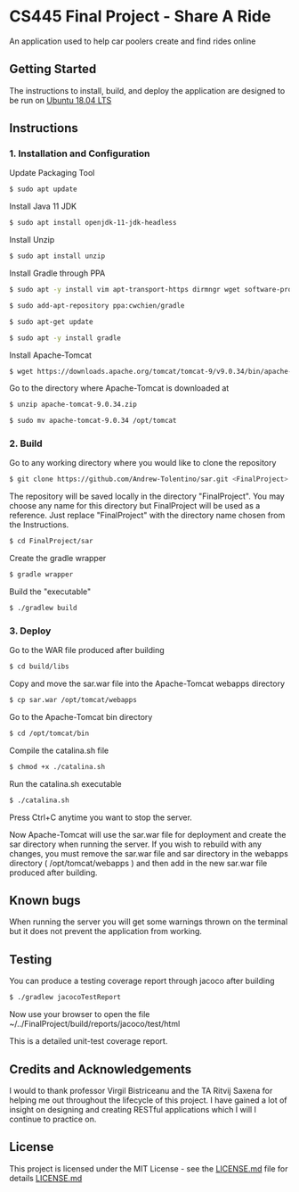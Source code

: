 # CS445 Final Project - Share A Ride

An application used to help car poolers create and find rides online

## Getting Started

The instructions to install, build, and deploy the application are designed to be run on [Ubuntu 18.04 LTS](https://ubuntu-18.04.4-desktop-amd64.iso)

## Instructions

### 1. Installation and Configuration

Update Packaging Tool

```bash
$ sudo apt update
```

Install Java 11 JDK

```bash
$ sudo apt install openjdk-11-jdk-headless
```

Install Unzip

```bash
$ sudo apt install unzip
```

Install Gradle through PPA

```bash
$ sudo apt -y install vim apt-transport-https dirmngr wget software-properties-common
```

```bash
$ sudo add-apt-repository ppa:cwchien/gradle
```

```bash
$ sudo apt-get update
```

```bash
$ sudo apt -y install gradle
```

Install Apache-Tomcat

```bash
$ wget https://downloads.apache.org/tomcat/tomcat-9/v9.0.34/bin/apache-tomcat-9.0.34.zip
```
Go to the directory where Apache-Tomcat is downloaded at 
```bash
$ unzip apache-tomcat-9.0.34.zip
```
```bash
$ sudo mv apache-tomcat-9.0.34 /opt/tomcat 
```

### 2. Build

Go to any working directory where you would like to clone the repository

```bash
$ git clone https://github.com/Andrew-Tolentino/sar.git <FinalProject>
```
The repository will be saved locally in the directory "FinalProject". You may choose any name for this directory but FinalProject will be used as a reference. Just replace "FinalProject" with the directory name chosen from the Instructions.

```bash
$ cd FinalProject/sar
```
Create the gradle wrapper

```bash
$ gradle wrapper
```

Build the "executable"

```bash
$ ./gradlew build
```

### 3. Deploy

Go to the WAR file produced after building

```bash
$ cd build/libs
```

Copy and move the sar.war file into the Apache-Tomcat webapps directory

```bash
$ cp sar.war /opt/tomcat/webapps
```

Go to the Apache-Tomcat bin directory

```bash
$ cd /opt/tomcat/bin
```

Compile the catalina.sh file

```bash
$ chmod +x ./catalina.sh
```

Run the catalina.sh executable

```bash
$ ./catalina.sh
```
Press Ctrl+C anytime you want to stop the server.

Now Apache-Tomcat will use the sar.war file for deployment and create the sar directory when running the server. If you wish to rebuild with any changes, you must remove the sar.war file and sar directory in the webapps directory ( /opt/tomcat/webapps ) and then add in the new sar.war file produced after building.

## Known bugs

When running the server you will get some warnings thrown on the terminal but it does not prevent the application from working.

## Testing

You can produce a testing coverage report through jacoco after building
```bash
$ ./gradlew jacocoTestReport
```

Now use your browser to open the file ~/../FinalProject/build/reports/jacoco/test/html
  
This is a detailed unit-test coverage report.

## Credits and Acknowledgements
I would to thank professor Virgil Bistriceanu and the TA Ritvij Saxena for helping me out throughout the lifecycle of this project. I have gained a lot of insight on designing and creating RESTful applications which I will I continue to practice on.

## License
This project is licensed under the MIT License - see the [LICENSE.md](https://choosealicense.com/licenses/mit/) file for details
[LICENSE.md ](https://choosealicense.com/licenses/mit/)
